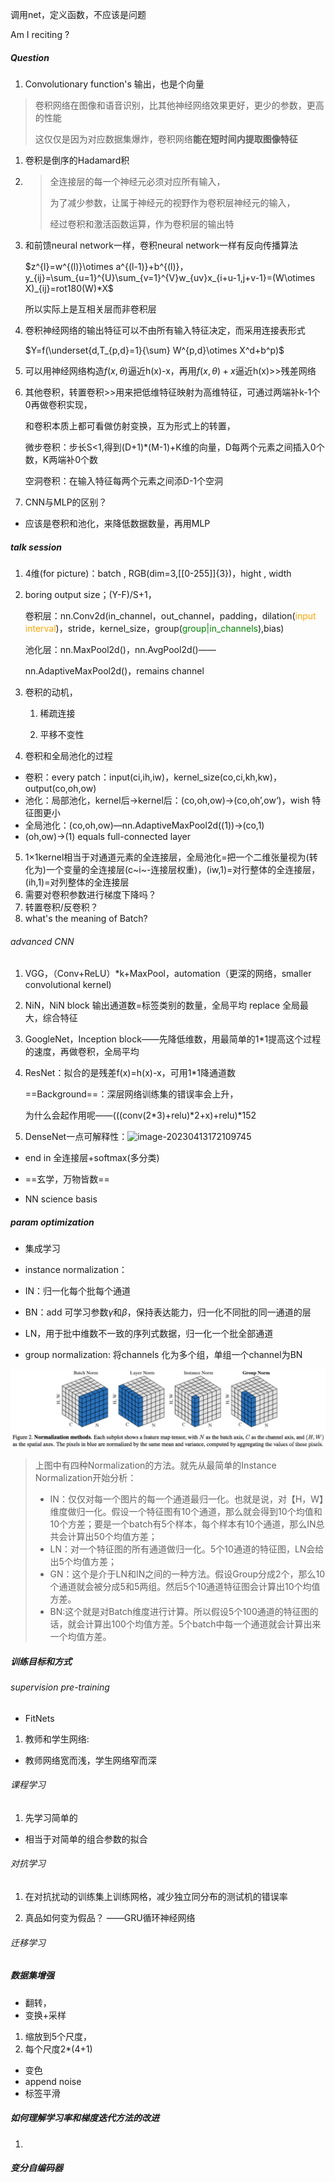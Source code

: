 调用net，定义函数，不应该是问题

Am I reciting ? 

##### Question

1. Convolutionary function's 输出，也是个向量

> 卷积网络在图像和语音识别，比其他神经网络效果更好，更少的参数，更高的性能
>
> 这仅仅是因为对应数据集爆炸，卷积网络**能在短时间内提取图像特征**

1. 卷积是倒序的Hadamard积

2. > 全连接层的每一个神经元必须对应所有输入，
   >
   > 为了减少参数，让属于神经元的视野作为卷积层神经元的输入，
   >
   > 经过卷积和激活函数运算，作为卷积层的输出特

3. 和前馈neural network一样，卷积neural network一样有反向传播算法

   $z^{l}=w^{(l)}\otimes a^{(l-1)}+b^{(l)}，y_{ij}=\sum_{u=1}^{U}\sum_{v=1}^{V}w_{uv}x_{i+u-1,j+v-1}=(W\otimes X)_{ij}=rot180(W)*X$

   所以实际上是互相关层而非卷积层

4. 卷积神经网络的输出特征可以不由所有输入特征决定，而采用连接表形式

   $Y=f(\underset{d,T_{p,d}=1}{\sum} W^{p,d}\otimes X^d+b^p)$

5. 可以用神经网络构造$f(x,\theta)$逼近h(x)-x，再用$f(x,\theta)+x$逼近h(x)>>残差网络

6. 其他卷积，转置卷积>>用来把低维特征映射为高维特征，可通过两端补k-1个0再做卷积实现，

   和卷积本质上都可看做仿射变换，互为形式上的转置，

   微步卷积：步长S<1,得到(D+1)*(M-1)+K维的向量，D每两个元素之间插入0个数，K两端补0个数

   空洞卷积：在输入特征每两个元素之间添D-1个空洞

7. CNN与MLP的区别？

* 应该是卷积和池化，来降低数据数量，再用MLP

##### talk session

1. 4维(for picture)：batch ,  RGB(dim=3,[[0-255]]{3})，hight , width 

2. boring output size；(Y-F)/S+1，

   卷积层：nn.Conv2d(in_channel，out_channel，padding，dilation(<font color=orange>input interval</font>)，stride，kernel_size，group(<font color=green>group|in_channels</font>),bias)

   池化层：nn.MaxPool2d()，nn.AvgPool2d()——

   nn.AdaptiveMaxPool2d()，remains channel 

3. 卷积的动机，

   1. 稀疏连接

   2. 平移不变性

4. 卷积和全局池化的过程

* 卷积：every patch：input(ci,ih,iw)，kernel_size(co,ci,kh,kw)，output(co,oh,ow)
* 池化：局部池化，kernel后→kernel后：(co,oh,ow)→(co,oh’,ow‘)，wish 特征图更小
* 全局池化：(co,oh,ow)—nn.AdaptiveMaxPool2d((1))→(co,1)
* (oh,ow)→(1) equals full-connected layer

5. 1×1kernel相当于对通道元素的全连接层，全局池化=把一个二维张量视为(转化为)一个变量的全连接层(c~i~-连接层权重)，(iw,1)=对行整体的全连接层，(ih,1)=对列整体的全连接层
6. 需要对卷积参数进行梯度下降吗？
7. 转置卷积/反卷积？
8. what's the meaning of Batch?  

###### advanced CNN

1. VGG，（Conv+ReLU）*k+MaxPool，automation（更深的网络，smaller convolutional kernel)

2. NiN，NiN block 输出通道数=标签类别的数量，全局平均 replace 全局最大，综合特征

3. GoogleNet，Inception block——先降低维数，用最简单的1*1提高这个过程的速度，再做卷积，全局平均

4. ResNet：拟合的是残差f(x)=h(x)-x，可用1*1降通道数

   ==Background==：深层网络训练集的错误率会上升，

   为什么会起作用呢——(((conv(2\*3)+relu)\*2+x)+relu)*152

5. DenseNet一点可解释性：![image-20230413172109745](../../Users/c1826/AppData/Roaming/Typora/typora-user-images/image-20230413172109745.png)

* end in 全连接层+softmax(多分类)
* ==玄学，万物皆数==

* NN science basis

##### param optimization

* 集成学习
* instance normalization：
* IN：归一化每个批每个通道
* BN：add 可学习参数$\gamma$和$\beta$，保持表达能力，归一化不同批的同一通道的层
* LN，用于批中维数不一致的序列式数据，归一化一个批全部通道

* group normalization: 将channels 化为多个组，单组一个channel为BN

![img](https://raw.githubusercontent.com/cl626/Image/master/Picgo/zwf6meyt99.png)

> 上图中有四种Normalization的方法。就先从最简单的Instance Normalization开始分析：
>
> - IN：仅仅对每一个图片的每一个通道最归一化。也就是说，对【H，W】维度做归一化。假设一个特征图有10个通道，那么就会得到10个均值和10个方差；要是一个batch有5个样本，每个样本有10个通道，那么IN总共会计算出50个均值方差；
> - LN：对一个特征图的所有通道做归一化。5个10通道的特征图，LN会给出5个均值方差；
> - GN：这个是介于LN和IN之间的一种方法。假设Group分成2个，那么10个通道就会被分成5和5两组。然后5个10通道特征图会计算出10个均值方差。
> - BN:这个就是对Batch维度进行计算。所以假设5个100通道的特征图的话，就会计算出100个均值方差。5个batch中每一个通道就会计算出来一个均值方差。

##### 训练目标和方式

###### supervision pre-training

* FitNets

1. 教师和学生网络:

* 教师网络宽而浅，学生网络窄而深

###### 课程学习

1. 先学习简单的

* 相当于对简单的组合参数的拟合

###### 对抗学习

1. 在对抗扰动的训练集上训练网格，减少独立同分布的测试机的错误率

2. 真品如何变为假品？ ——GRU循环神经网络

###### 迁移学习

##### 数据集增强

* 翻转，
* 变换+采样

1. 缩放到5个尺度，
2. 每个尺度2*(4+1)

* 变色
* append noise
* 标签平滑

##### 如何理解学习率和梯度迭代方法的改进

1. 

##### 变分自编码器

